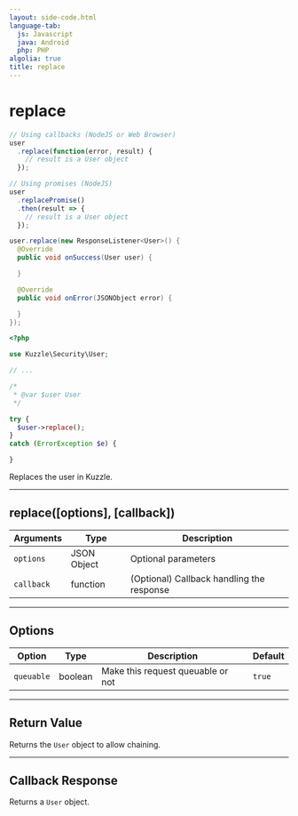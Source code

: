 ```yaml
---
layout: side-code.html
language-tab:
  js: Javascript
  java: Android
  php: PHP
algolia: true
title: replace
---
```


# replace

```js
// Using callbacks (NodeJS or Web Browser)
user
  .replace(function(error, result) {
    // result is a User object
  });

// Using promises (NodeJS)
user
  .replacePromise()
  .then(result => {
    // result is a User object
  });
```

```java
user.replace(new ResponseListener<User>() {
  @Override
  public void onSuccess(User user) {

  }

  @Override
  public void onError(JSONObject error) {

  }
});
```

```php
<?php

use Kuzzle\Security\User;

// ...

/*
 * @var $user User
 */

try {
  $user->replace();
}
catch (ErrorException $e) {

}
```

Replaces the user in Kuzzle.

---

## replace([options], [callback])

| Arguments | Type | Description |
|---------------|---------|----------------------------------------|
| ``options`` | JSON Object | Optional parameters |
| ``callback`` | function | (Optional) Callback handling the response |

---

## Options

| Option | Type | Description | Default |
|---------------|---------|----------------------------------------|---------|
| ``queuable`` | boolean | Make this request queuable or not  | ``true`` |

---

## Return Value

Returns the `User` object to allow chaining.

---

## Callback Response

Returns a `User` object.
